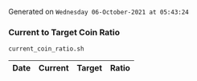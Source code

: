 Generated on `Wednesday 06-October-2021 at 05:43:24`

### Current to Target Coin Ratio
`current_coin_ratio.sh`

Date|Current|Target|Ratio
---|---|---|---
